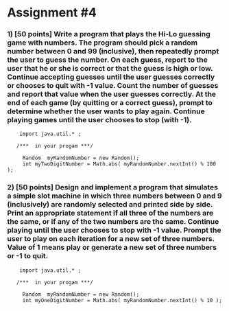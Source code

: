 # Assignment #4

### 1) [50 points] Write a program that plays the Hi-Lo guessing game with numbers.  The program should pick a random number between 0 and 99 (inclusive), then repeatedly prompt the user to guess the number. On each guess, report to the user that he or she is correct or that the guess is high or low.  Continue accepting guesses until the user guesses correctly or chooses to quit with -1 value.  Count the number of guesses and report that value when the user guesses correctly.  At the end of each game (by quitting or a correct guess), prompt to determine whether the user wants to play again.  Continue playing games until the user chooses to stop (with -1).

```
    import java.util.* ;

   /***  in your progam ***/
     
     Random  myRandomNumber = new Random();
     int myTwoDigitNumber = Math.abs( myRandomNumber.nextInt() % 100 );
```

### 2) [50 points] Design and implement a program that simulates a simple slot machine in which three numbers between 0 and 9 (inclusively) are randomly selected and printed side by side.  Print an appropriate statement if all three of the numbers are the same, or if any of the two numbers are the same.  Continue playing until the user chooses to stop with -1 value.  Prompt the user to play on each iteration for a new set of three numbers.  Value of 1 means play or generate a new set of three numbers or -1 to quit.

```
    import java.util.* ;

   /***  in your progam ***/
     
     Random  myRandomNumber = new Random();
     int myOneDigitNumber = Math.abs( myRandomNumber.nextInt() % 10 );
```
